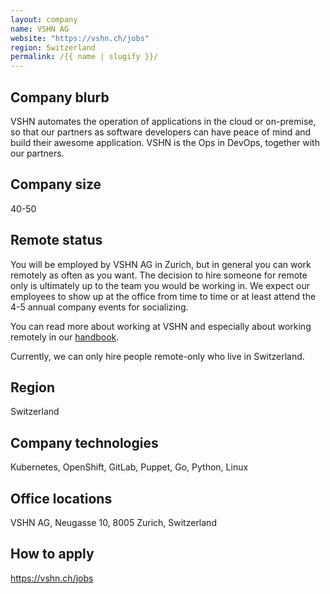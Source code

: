```yaml
---
layout: company
name: VSHN AG
website: "https://vshn.ch/jobs"
region: Switzerland
permalink: /{{ name | slugify }}/
---
```


## Company blurb

VSHN automates the operation of applications in the cloud or on-premise, so that our partners as software developers can have peace of mind and build their awesome application. VSHN is the Ops in DevOps, together with our partners.

## Company size

40-50

## Remote status

You will be employed by VSHN AG in Zurich, but in general you can work remotely as often as you want. The decision to hire someone for remote only is ultimately up to the team you would be working in. We expect our employees to show up at the office from time to time or at least attend the 4-5 annual company events for socializing.

You can read more about working at VSHN and especially about working remotely in our [handbook](https://handbook.vshn.ch/hb/remote_working.html).

Currently, we can only hire people remote-only who live in Switzerland.

## Region

Switzerland

## Company technologies

Kubernetes, OpenShift, GitLab, Puppet, Go, Python, Linux

## Office locations

VSHN AG, Neugasse 10, 8005 Zurich, Switzerland

## How to apply

https://vshn.ch/jobs